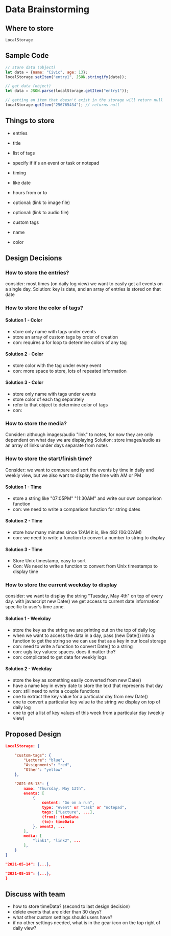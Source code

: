 # Data Brainstorming

## Where to store

`LocalStorage`

## Sample Code

```js
// store data (object)
let data = {name: "Civic", age: 13};
localStorage.setItem("entry1", JSON.stringify(data));

// get data (object)
let data = JSON.parse(localStorage.getItem("entry1"));

// getting an item that doesn't exist in the storage will return null
localStorage.getItem("256765434"); // returns null
```

## Things to store

- entries
- title
- list of tags
- specify if it's an event or task or notepad
- timing
- like date
- hours from or to
- optional: (link to image file)
- optional: (link to audio file)
  
- custom tags
- name
- color

## Design Decisions

### How to store the entries?

consider: most times (on daily log view) we want to easily get all events on a single day.
Solution: key is date, and an array of entries is stored on that date

### How to store the color of tags?

#### Solution 1 - Color

- store only name with tags under events
- store an array of custom tags by order of creation
- con: requires a for loop to determine colors of any tag

#### Solution 2 - Color

- store color with the tag under every event
- con: more space to store, lots of repeated information

#### Solution 3 - Color

- store only name with tags under events
- store color of each tag separately
- refer to that object to determine color of tags
- con:

### How to store the media?

Consider: although images/audio "link" to notes, for now they are only dependent on what day we are displaying
Solution: store images/audio as an array of links under days separate from notes

### How to store the start/finish time?

Consider: we want to compare and sort the events by time in daily and weekly view, but we also want to display the time with AM or PM

#### Solution 1 - Time

- store a string like "07:05PM" "11:30AM" and write our own comparison function
- con: we need to write a comparison function for string dates

#### Solution 2 - Time

- store how many minutes since 12AM it is, like 482 (06:02AM)
- con: we need to write a function to convert a number to string to display

#### Solution 3 - Time

- Store Unix timestamp, easy to sort
- Con: We need to write a function to convert from Unix timestamps to display time

### How to store the current weekday to display

consider: we want to display the string "Tuesday, May 4th" on top of every day. with javascript new Date() we get access to current date information specific to user's time zone.

#### Solution 1 - Weekday

- store the key as the string we are printing out on the top of daily log
- when we want to access the data in a day, pass (new Date()) into a function to get the string so we can use that as a key in our local storage
- con: need to write a function to convert Date() to a string
- con: ugly key values: spaces. does it matter tho?
- con: complicated to get data for weekly logs

#### Solution 2 - Weekday

- store the key as something easily converted from new Date()
- have a name key in every date to store the text that represents that day
- con: still need to write a couple functions
- one to extract the key value for a particular day from new Date()
- one to convert a particular key value to the string we display on top of daily log
- one to get a list of key values of this week from a particular day (weekly view)

## Proposed Design

```json
LocalStorage: {
    
    "custom-tags": {
        "Lecture": "blue",
        "Assignments": "red",
        "Other": "yellow"
    },

    "2021-05-13": {
        name: "Thursday, May 13th",
        events: [
            {
                content: "Go on a run",
                type: "event" or "task" or "notepad",
                tags: ["Lecture", ...],
                (from): timeData
                (to): timeData
            }, event2, ...
        ],
        media: [
            "link1", "link2", ...
        ],
    }
}

"2021-05-14": {...},

"2021-05-15": {...},
}
```

## Discuss with team

- how to store timeData? (second to last design decision)
- delete events that are older than 30 days?
- what other custom settings should users have?
- if no other settings needed, what is in the gear icon on the top right of daily view?
